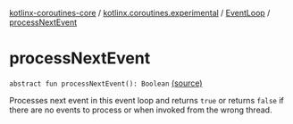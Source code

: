 [kotlinx-coroutines-core](../../index.md) / [kotlinx.coroutines.experimental](../index.md) / [EventLoop](index.md) / [processNextEvent](.)

# processNextEvent

`abstract fun processNextEvent(): Boolean` [(source)](http://github.com/kotlin/kotlinx.coroutines/tree/master/kotlinx-coroutines-core/src/main/kotlin/kotlinx/coroutines/experimental/EventLoop.kt#L34)

Processes next event in this event loop and returns `true` or returns `false` if there are
no events to process or when invoked from the wrong thread.

